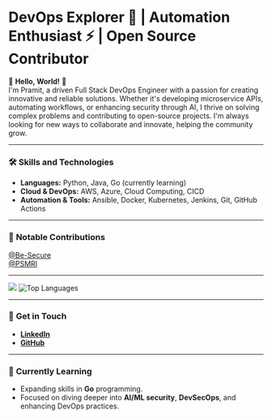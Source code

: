 # DevOps Explorer 🚀 | Automation Enthusiast ⚡ | Open Source Contributor

🌟 **Hello, World!** 🌟  
I'm Pramit, a driven Full Stack DevOps Engineer with a passion for creating innovative and reliable solutions. Whether it's developing microservice APIs, automating workflows, or enhancing security through AI, I thrive on solving complex problems and contributing to open-source projects. I'm always looking for new ways to collaborate and innovate, helping the community grow.

---

### 🛠️ **Skills and Technologies**

- **Languages:** Python, Java, Go (currently learning)
- **Cloud & DevOps:** AWS, Azure, Cloud Computing, CICD
- **Automation & Tools:** Ansible, Docker, Kubernetes, Jenkins, Git, GitHub Actions

---

### 🌟 **Notable Contributions**

[@Be-Secure](https://github.com/be-secure)  
[@PSMRI](https://github.com/PSMRI)




---

![](https://github-readme-stats.vercel.app/api?username=pramit-d&show_icons=true&theme=dark&bg_color=2A2A2A&border_radius=10) ![Top Languages](https://github-readme-stats.vercel.app/api/top-langs/?username=pramit-d&theme=dark&bg_color=2A2A2A&border_radius=10&layout=compact)

---

### 💬 **Get in Touch**

- [**LinkedIn**](https://www.linkedin.com/in/pramit2000/)
- [**GitHub**](https://github.com/pramit-d/)

---

### 🌱 **Currently Learning**

- Expanding skills in **Go** programming.
- Focused on diving deeper into **AI/ML security**, **DevSecOps**, and enhancing DevOps practices.
